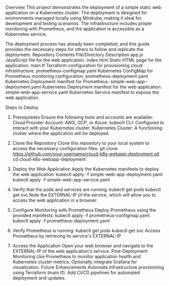 Overview
This project demonstrates the deployment of a simple static web application on a Kubernetes cluster. The deployment is designed for environments managed locally using Minikube, making it ideal for development and testing scenarios. The infrastructure includes proper monitoring with Prometheus, and the application is accessible as a Kubernetes service.

The deployment process has already been completed, and this guide provides the necessary steps for others to follow and replicate the deployment.
Repository Contents
File/Directory	Description
app.js	JavaScript file for the web application.
index.html	Static HTML page for the application.
main.tf	Terraform configuration for provisioning cloud infrastructure.
prometheus-configmap.yaml	Kubernetes ConfigMap for Prometheus monitoring configuration.
prometheus-deployment.yaml	Kubernetes Deployment manifest for Prometheus.
simple-web-app-deployment.yaml	Kubernetes Deployment manifest for the web application.
simple-web-app-service.yaml	Kubernetes Service manifest to expose the web application.

Steps to Deploy
1. Prerequisites
Ensure the following tools and accounts are available:
Cloud Provider Account: AWS, GCP, or Azure.
kubectl CLI: Configured to interact with your Kubernetes cluster.
Kubernetes Cluster: A functioning cluster where the application will be deployed.

2. Clone the Repository
Clone this repository to your local system to access the necessary configuration files:
git clone https://github.com/your-username/cloud-k8s-webapp-deployment.git
cd cloud-k8s-webapp-deployment

3. Deploy the Web Application
Apply the Kubernetes manifests to deploy the web application:
kubectl apply -f simple-web-app-deployment.yaml
kubectl apply -f simple-web-app-service.yaml

5. Verify that the pods and services are running:
kubectl get pods
kubectl get svc
Note the EXTERNAL-IP of the service, which will allow you to access the web application in a browser.

6. Configure Monitoring with Prometheus
Deploy Prometheus using the provided manifests:
kubectl apply -f prometheus-configmap.yaml
kubectl apply -f prometheus-deployment.yaml

7. Verify Prometheus is running:
kubectl get pods
kubectl get svc
Access Prometheus by retrieving its service's EXTERNAL-IP.

8. Access the Application
Open your web browser and navigate to the EXTERNAL-IP of the web application's service.
Post-Deployment Monitoring
Use Prometheus to monitor application health and Kubernetes cluster metrics.
Optionally integrate Grafana for visualization.
Future Enhancements
Automate infrastructure provisioning using Terraform (main.tf).
Add CI/CD pipelines for automated deployment and updates.

